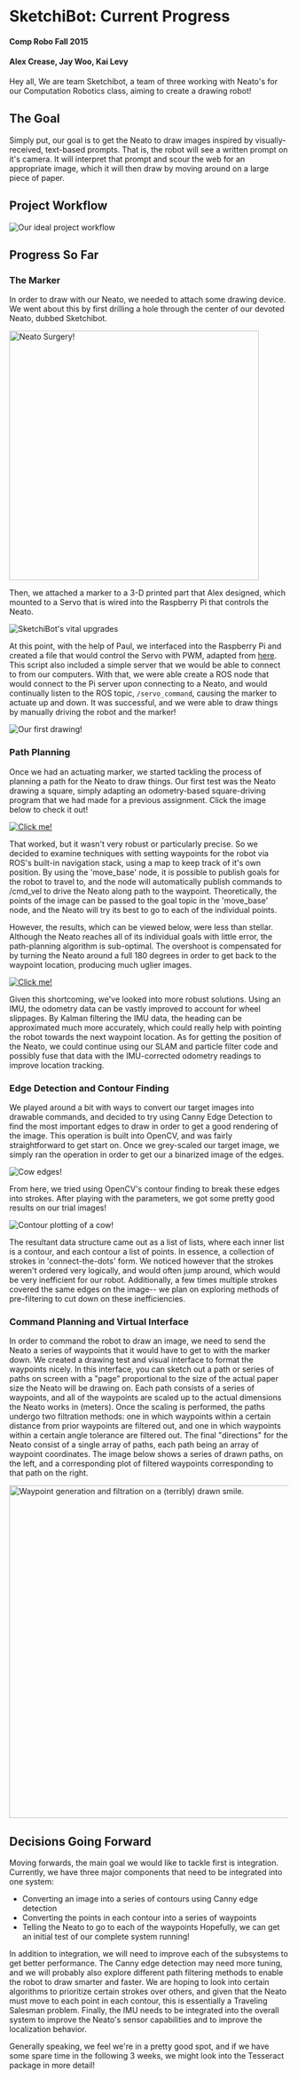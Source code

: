 # SketchiBot: Current Progress
#### Comp Robo Fall 2015
#### Alex Crease, Jay Woo, Kai Levy

Hey all,
We are team Sketchibot, a team of three working with Neato's for our Computation Robotics class, aiming to create a drawing robot!

## The Goal
Simply put, our goal is to get the Neato to draw images inspired by visually-received, text-based prompts. That is, the robot will see a written prompt on it's camera. It will interpret that prompt and scour the web for an appropriate image, which it will then draw by moving around on a large piece of paper.

## Project Workflow

![Our ideal project workflow](../images/project_workflow.png)

## Progress So Far

### The Marker
In order to draw with our Neato, we needed to attach some drawing device. We went about this by first drilling a hole through the center of our devoted Neato, dubbed Sketchibot.

<img src="../images/surgery.jpg" alt="Neato Surgery!" width="450">

Then, we attached a marker to a 3-D printed part that Alex designed, which mounted to a Servo that is wired into the Raspberry Pi that controls the Neato.

![SketchiBot's vital upgrades](../images/neato_marker.JPG)

At this point, with the help of Paul, we interfaced into the Raspberry Pi and created a file that would control the Servo with PWM, adapted from [here](http://www.toptechboy.com/raspberry-pi/raspberry-pi-lesson-28-controlling-a-servo-on-raspberry-pi-with-python/). This script also included a simple server that we would be able to connect to from our computers. With that, we were able create a ROS node that would connect to the Pi server upon connecting to a Neato, and would continually listen to the ROS topic, `/servo_command`, causing the marker to actuate up and down. It was successful, and we were able to draw things by manually driving the robot and the marker!

![Our first drawing!](../images/first_drawing.jpg)

### Path Planning
Once we had an actuating marker, we started tackling the process of planning a path for the Neato to draw things. Our first test was the Neato drawing a square, simply adapting an odometry-based square-driving program that we had made for a previous assignment. Click the image below to check it out!

[![Click me!](http://img.youtube.com/vi/3kpEW2YwMAc/0.jpg)](https://www.youtube.com/watch?v=3kpEW2YwMAc)

That worked, but it wasn't very robust or particularly precise. So we decided to examine techniques with setting waypoints for the robot via ROS's built-in navigation stack, using a map to keep track of it's own position. By using the 'move_base' node, it is possible to publish goals for the robot to travel to, and the node will automatically publish commands to /cmd_vel to drive the Neato along path to the waypoint. Theoretically, the points of the image can be passed to the goal topic in the 'move_base' node, and the Neato will try its best to go to each of the individual points.

However, the results, which can be viewed below, were less than stellar. Although the Neato reaches all of its individual goals with little error, the path-planning algorithm is sub-optimal. The overshoot is compensated for by turning the Neato around a full 180 degrees in order to get back to the waypoint location, producing much uglier images.

[![Click me!](http://img.youtube.com/vi/yITSF0bupNE/0.jpg)](https://www.youtube.com/watch?v=yITSF0bupNE)

Given this shortcoming, we've looked into more robust solutions. Using an IMU, the odometry data can be vastly improved to account for wheel slippages. By Kalman filtering the IMU data, the heading can be approximated much more accurately, which could really help with pointing the robot towards the next waypoint location. As for getting the position of the Neato, we could continue using our SLAM and particle filter code and possibly fuse that data with the IMU-corrected odometry readings to improve location tracking.

### Edge Detection and Contour Finding
We played around a bit with ways to convert our target images into drawable commands, and decided to try using Canny Edge Detection to find the most important edges to draw in order to get a good rendering of the image. This operation is built into OpenCV, and was fairly straightforward to get start on. Once we grey-scaled our target image, we simply ran the operation in order to get our a binarized image of the edges.

![Cow edges!](../images/cow_edges.png)

From here, we tried using OpenCV's contour finding to break these edges into strokes. After playing with the parameters, we got some pretty good results on our trial images!

![Contour plotting of a cow!](../images/cow_gif.gif)

The resultant data structure came out as a list of lists, where each inner list is a contour, and each contour a list of points. In essence, a collection of strokes in 'connect-the-dots' form. We noticed however that the strokes weren't ordered very logically, and would often jump around, which would be very inefficient for our robot. Additionally, a few times multiple strokes covered the same edges on the image-- we plan on exploring methods of pre-filtering to cut down on these inefficiencies.

### Command Planning and Virtual Interface

In order to command the robot to draw an image, we need to send the Neato a series of waypoints that it would have to get to with the marker down. We created a drawing test and visual interface to format the waypoints nicely. In this interface, you can sketch out a path or series of paths on screen with a "page" proportional to the size of the actual paper size the Neato will be drawing on. Each path consists of a series of waypoints, and all of the waypoints are scaled up to the actual dimensions the Neato works in (meters). Once the scaling is performed, the paths undergo two filtration methods: one in which waypoints within a certain distance from prior waypoints are filtered out, and one in which waypoints within a certain angle tolerance are filtered out. The final "directions" for the Neato consist of a single array of paths, each path being an array of waypoint coordinates. The image below shows a series of drawn paths, on the left, and a corresponding plot of filtered waypoints corresponding to that path on the right.

<img src="../images/smiles_waypoints.jpg" alt="Waypoint generation and filtration on a (terribly) drawn smile." width="600">

## Decisions Going Forward
Moving forwards, the main goal we would like to tackle first is integration. Currently, we have three major components that need to be integrated into one system:
* Converting an image into a series of contours using Canny edge detection
* Converting the points in each contour into a series of waypoints
* Telling the Neato to go to each of the waypoints
Hopefully, we can get an initial test of our complete system running!

In addition to integration, we will need to improve each of the subsystems to get better performance. The Canny edge detection may need more tuning, and we will probably also explore different path filtering methods to enable the robot to draw smarter and faster. We are hoping to look into certain algorithms to prioritize certain strokes over others, and given that the Neato must move to each point in each contour, this is essentially a Traveling Salesman problem. Finally, the IMU needs to be integrated into the overall system to improve the Neato's sensor capabilities and to improve the localization behavior.

Generally speaking, we feel we're in a pretty good spot, and if we have some spare time in the following 3 weeks, we might look into the Tesseract package in more detail!